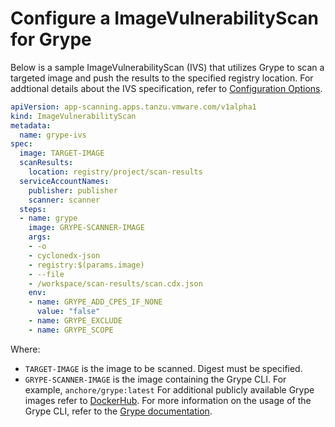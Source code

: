 # Configure a ImageVulnerabilityScan for Grype

Below is a sample ImageVulnerabilityScan (IVS) that utilizes Grype to scan a targeted image and push the results to the specified registry location.
For addtional details about the IVS specification, refer to [Configuration Options](../scst-scan-ivs-create-your-own.html#configuration-options-1).

```yaml
apiVersion: app-scanning.apps.tanzu.vmware.com/v1alpha1
kind: ImageVulnerabilityScan
metadata:
  name: grype-ivs
spec:
  image: TARGET-IMAGE
  scanResults:
    location: registry/project/scan-results
  serviceAccountNames:
    publisher: publisher
    scanner: scanner
  steps:
  - name: grype
    image: GRYPE-SCANNER-IMAGE
    args:
    - -o
    - cyclonedx-json
    - registry:$(params.image)
    - --file
    - /workspace/scan-results/scan.cdx.json
    env:
    - name: GRYPE_ADD_CPES_IF_NONE
      value: "false"
    - name: GRYPE_EXCLUDE
    - name: GRYPE_SCOPE
```

Where:

- `TARGET-IMAGE` is the image to be scanned.  Digest must be specified.
- `GRYPE-SCANNER-IMAGE` is the image containing the Grype CLI. For example, `anchore/grype:latest` For additional publicly available Grype images refer to [DockerHub](https://hub.docker.com/r/anchore/grype/tags). For more information on the usage of the Grype CLI, refer to the [Grype documentation](https://github.com/anchore/grype#getting-started).
